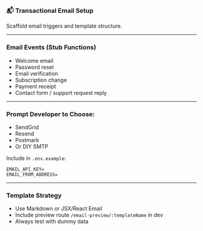 ### 📬 Transactional Email Setup

Scaffold email triggers and template structure.

---

### Email Events (Stub Functions)

- Welcome email
- Password reset
- Email verification
- Subscription change
- Payment receipt
- Contact form / support request reply

---

### Prompt Developer to Choose:

- SendGrid
- Resend
- Postmark
- Or DIY SMTP

Include in `.env.example`:

```
EMAIL_API_KEY=
EMAIL_FROM_ADDRESS=

```

---

### Template Strategy

- Use Markdown or JSX/React Email
- Include preview route `/email-preview/:templateName` in dev
- Always test with dummy data
